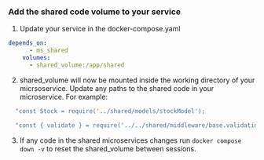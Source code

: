 ### Add the shared code volume to your service

1. Update your service in the docker-compose.yaml
```yml
depends_on:
      - ms_shared
    volumes:
      - shared_volume:/app/shared
```

2. shared_volume will now be mounted inside the working directory of your micrsoservice. Update any paths to the shared code in your microservice. For example: 
```javascript
  "const Stock = require('../shared/models/stockModel');
```

```javascript
  "const { validate } = require('../../shared/middleware/base.validation');
```

3. If any code in the shared microservices changes run `docker compose down -v` to reset the shared_volume between sessions.
